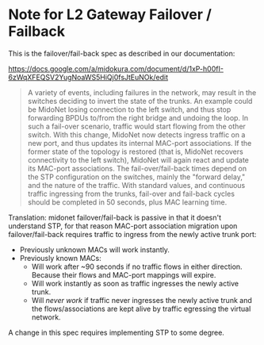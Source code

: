 # Note for L2 Gateway Failover / Failback

This is the failover/fail-back spec as described in our documentation:

https://docs.google.com/a/midokura.com/document/d/1xP-h00fI-6zWqXFEQSV2YugNoaWS5HiQj0fsJtEuNOk/edit

> A variety of events, including failures in the network, may result in the
> switches deciding to invert the state of the trunks. An example could be
> MidoNet losing connection to the left switch, and thus stop forwarding
> BPDUs to/from the right bridge and undoing the loop.
> In such a fail-over scenario, traffic would start flowing from the other
> switch. With this change, MidoNet now detects ingress traffic on a new
> port, and thus updates its internal MAC-port associations. If the former
> state of the topology is restored (that is, MidoNet recovers connectivity
> to the left switch), MidoNet will again react and update its MAC-port
> associations.
> The fail-over/fail-back times depend on the STP configuration on the
> switches, mainly the "forward delay," and the nature of the traffic. With
> standard values, and continuous traffic ingressing from the trunks,
> fail-over and fail-back cycles should be completed in 50 seconds, plus MAC
> learning time.

Translation: midonet failover/fail-back is passive in that it doesn't
understand STP, for that reason MAC-port association migration upon
failover/fail-back requires traffic to ingress from the newly active trunk
port:

- Previously unknown MACs will work instantly.
- Previously known MACs:
  - Will work after ~90 seconds if no traffic flows in either
    direction. Because their flows and MAC-port mappings will expire.
  - Will work instantly as soon as traffic ingresses the newly active
    trunk.
  - Will *never* *work* if traffic never ingresses the newly active
    trunk and the flows/associations are kept alive by traffic egressing the
    virtual network.

A change in this spec requires implementing STP to some degree.
